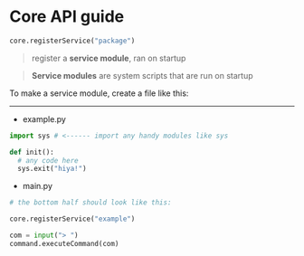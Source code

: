 # Core API guide

```python
core.registerService("package")
```

> register a **service module**, ran on startup

> **Service modules** are system scripts that are run on startup

To make a service module, create a file like this:

---

- example.py

```python
import sys # <------ import any handy modules like sys

def init():
  # any code here
  sys.exit("hiya!")
```

- main.py

```python
# the bottom half should look like this:

core.registerService("example")

com = input("> ")
command.executeCommand(com)
```
